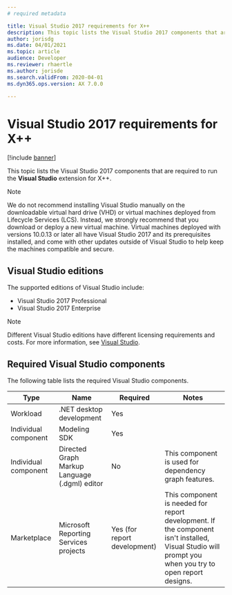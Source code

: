 ```yaml
---
# required metadata

title: Visual Studio 2017 requirements for X++
description: This topic lists the Visual Studio 2017 components that are required to run the **Visual Studio** extension for X++.
author: jorisdg
ms.date: 04/01/2021
ms.topic: article
audience: Developer
ms.reviewer: rhaertle
ms.author: jorisde
ms.search.validFrom: 2020-04-01
ms.dyn365.ops.version: AX 7.0.0

---
```


# Visual Studio 2017 requirements for X++

[!include [banner](../includes/banner.md)]

This topic lists the Visual Studio 2017 components that are required to run the **Visual Studio** extension for X++.

> [!NOTE]
> We do not recommend installing Visual Studio manually on the downloadable virtual hard drive (VHD) or virtual machines deployed from Lifecycle Services (LCS). Instead, we strongly recommend that you download or deploy a new virtual machine. Virtual machines deployed with versions 10.0.13 or later all have Visual Studio 2017 and its prerequisites installed, and come with other updates outside of Visual Studio to help keep the machines compatible and secure.

## Visual Studio editions

The supported editions of Visual Studio include:

- Visual Studio 2017 Professional
- Visual Studio 2017 Enterprise

> [!NOTE]
> Different Visual Studio editions have different licensing requirements and costs. For more information, see [Visual Studio](https://visualstudio.microsoft.com).

## Required Visual Studio components

The following table lists the required Visual Studio components.

| Type | Name | Required | Notes |
| --- | --- | --- | --- |
| Workload | .NET desktop development | Yes | |
| Individual component | Modeling SDK | Yes | |
| Individual component | Directed Graph Markup Language (.dgml) editor | No | This component is used for dependency graph features. |
| Marketplace | Microsoft Reporting Services projects | Yes (for report development) | This component is needed for report development. If the component isn't installed, Visual Studio will prompt you when you try to open report designs. |
